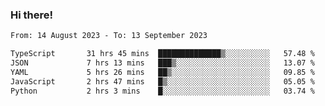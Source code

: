 ### Hi there!

<!--START_SECTION:waka-->

```txt
From: 14 August 2023 - To: 13 September 2023

TypeScript       31 hrs 45 mins  ██████████████▒░░░░░░░░░░   57.48 %
JSON             7 hrs 13 mins   ███▒░░░░░░░░░░░░░░░░░░░░░   13.07 %
YAML             5 hrs 26 mins   ██▒░░░░░░░░░░░░░░░░░░░░░░   09.85 %
JavaScript       2 hrs 47 mins   █▒░░░░░░░░░░░░░░░░░░░░░░░   05.05 %
Python           2 hrs 3 mins    █░░░░░░░░░░░░░░░░░░░░░░░░   03.74 %
```

<!--END_SECTION:waka-->
